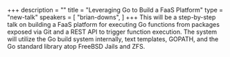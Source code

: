 +++
description = ""
title = "Leveraging Go to Build a FaaS Platform"
type = "new-talk"
speakers = [
        "brian-downs",
]
+++
This will be a step-by-step talk on building a FaaS platform for executing Go functions from packages exposed via Git and a REST API to trigger function execution. The system will utilize the Go build system internally, text templates, GOPATH, and the Go standard library atop FreeBSD Jails and ZFS.